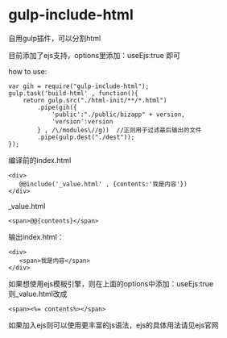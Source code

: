 # gulp-include-html

自用gulp插件，可以分割html

目前添加了ejs支持，options里添加：useEjs:true 即可

how to use:

    var gih = require("gulp-include-html");
    gulp.task('build-html' , function(){
        return gulp.src("./html-init/**/*.html")
            .pipe(gih({
                'public':"./public/bizapp" + version,
                'version':version
            } , /\/modules\//g))  //正则用于过滤最后输出的文件
            .pipe(gulp.dest("./dest"));
    });

编译前的index.html

    <div>
       @@include('_value.html' , {contents:'我是内容'})
    </div>
    
_value.html    

    <span>@@{contents}</span>
    
输出index.html：
    
    <div>
       <span>我是内容</span>
    </div>
    
如果想使用ejs模板引擎，则在上面的options中添加：useEjs:true <br>
则_value.html改成
    
    <span><%= contents%></span>

如果加入ejs则可以使用更丰富的js语法，ejs的具体用法请见ejs官网
